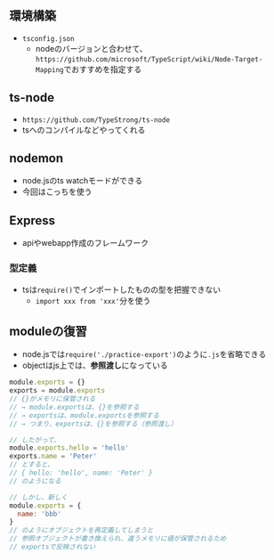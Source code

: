## 環境構築
- `tsconfig.json`
  - nodeのバージョンと合わせて、`https://github.com/microsoft/TypeScript/wiki/Node-Target-Mapping`でおすすめを指定する


## ts-node
- `https://github.com/TypeStrong/ts-node`
- tsへのコンパイルなどやってくれる

## nodemon
- node.jsのts watchモードができる
- 今回はこっちを使う

## Express
- apiやwebapp作成のフレームワーク

### 型定義
- tsは`require()`でインポートしたものの型を把握できない
  - `import xxx from 'xxx'`分を使う

## moduleの復習
- node.jsでは`require('./practice-export')`のように`.js`を省略できる
- objectはjs上では、**参照渡し**になっている
```js
module.exports = {}
exports = module.exports
// {}がメモリに保管される
// → module.exportsは、{}を参照する
// → exportsは、module.exportsを参照する
// → つまり、exportsは、{}を参照する（参照渡し）

// したがって、
module.exports.hello = 'hello'
exports.name = 'Peter'
// とすると、
// { hello: 'hello', name: 'Peter' }
// のようになる

// しかし、新しく
module.exports = {
  name: 'bbb'
}
// のようにオブジェクトを再定義してしまうと
// 参照オブジェクトが書き換えられ、違うメモリに値が保管されるため
// exportsで反映されない
```